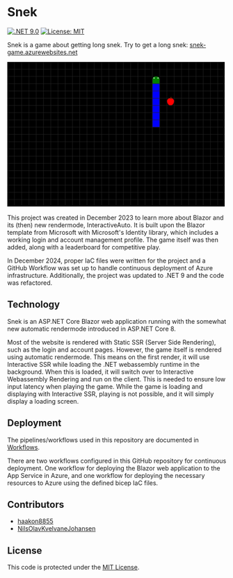 # Snek

[![.NET 9.0](https://img.shields.io/badge/.NET-9.0-0ba300)](https://dotnet.microsoft.com/en-us/download/dotnet/9.0)
[![License: MIT](https://img.shields.io/badge/License-MIT-yellow.svg)](https://opensource.org/licenses/MIT)

Snek is a game about getting long snek. Try to get a long snek:
[snek-game.azurewebsites.net](https://snek-game.azurewebsites.net)

<img src="snek.png" width=500>

This project was created in December 2023 to learn more about Blazor and its (then) new rendermode,
InteractiveAuto. It is built upon the Blazor template from Microsoft with Microsoft's
Identity library, which includes a working login and account management profile. The game itself
was then added, along with a leaderboard for competitive play.

In December 2024, proper IaC files were written for the project and a GitHub Workflow
was set up to handle continuous deployment of Azure infrastructure. Additionally,
the project was updated to .NET 9 and the code was refactored.

## Technology

Snek is an ASP.NET Core Blazor web application running with the somewhat new
automatic rendermode introduced in ASP.NET Core 8.

Most of the website is rendered with Static SSR (Server Side Rendering), such as the
login and account pages. However, the game itself is rendered using automatic 
rendermode. This means on the first render, it will use Interactive SSR while
loading the .NET webassembly runtime in the background. When this is loaded, it
will switch over to Interactive Webassembly Rendering and run on the client. This
is needed to ensure low input latency when playing the game. While the game is 
loading and displaying with Interactive SSR, playing is not possible, and it will
simply display a loading screen.

## Deployment

The pipelines/workflows used in this repository are documented in [Workflows](documentation/workflows.md).

There are two workflows configured in this GitHub repository for continuous deployment.
One workflow for deploying the Blazor web application to the App Service in Azure,
and one workflow for deploying the necessary resources to Azure using the defined
bicep IaC files.

## Contributors

- [haakon8855](https://github.com/haakon8855)
- [NilsOlavKvelvaneJohansen](https://github.com/NilsOlavKvelvaneJohansen)

## License

This code is protected under the [MIT License](license).
